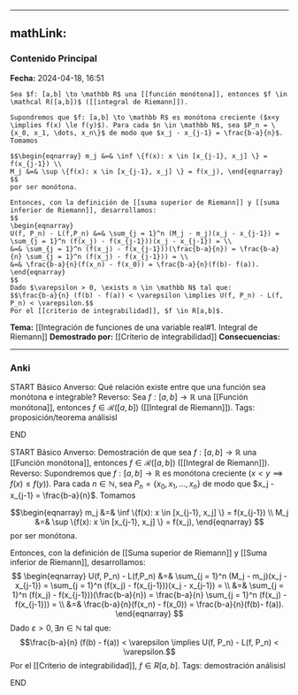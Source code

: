 
---
mathLink:
---
### Contenido Principal

**Fecha:** 2024-04-18, 16:51

```ad-theorem
Sea $f: [a,b] \to \mathbb R$ una [[función monótona]], entonces $f \in \mathcal R([a,b])$ ([[integral de Riemann]]).
```


```ad-proof
Supondremos que $f: [a,b] \to \mathbb R$ es monótona creciente ($x<y \implies f(x) \le f(y)$). Para cada $n \in \mathbb N$, sea $P_n = \{x_0, x_1, \dots, x_n\}$ de modo que $x_j - x_{j-1} = \frac{b-a}{n}$. Tomamos

$$\begin{eqnarray} m_j &=& \inf \{f(x): x \in [x_{j-1}, x_j] \} = f(x_{j-1}) \\
M_j &=& \sup \{f(x): x \in [x_{j-1}, x_j] \} = f(x_j), \end{eqnarray} $$
por ser monótona.

Entonces, con la definición de [[suma superior de Riemann]] y [[suma inferior de Riemann]], desarrollamos:
$$
\begin{eqnarray} 
U(f, P_n) - L(f,P_n) &=& \sum_{j = 1}^n (M_j - m_j)(x_j - x_{j-1}) = \sum_{j = 1}^n (f(x_j) - f(x_{j-1}))(x_j - x_{j-1}) = \\
&=& \sum_{j = 1}^n (f(x_j) - f(x_{j-1}))(\frac{b-a}{n}) = \frac{b-a}{n} \sum_{j = 1}^n (f(x_j) - f(x_{j-1})) = \\
&=& \frac{b-a}{n}(f(x_n) - f(x_0)) = \frac{b-a}{n}(f(b)- f(a)).
\end{eqnarray}
$$
Dado $\varepsilon > 0, \exists n \in \mathbb N$ tal que: 
$$\frac{b-a}{n} (f(b) - f(a)) < \varepsilon \implies U(f, P_n) - L(f, P_n) < \varepsilon.$$
Por el [[criterio de integrabilidad]], $f \in R[a,b]$.
```

**Tema:** [[Integración de funciones de una variable real#1. Integral de Riemann]]
**Demostrado por:** [[Criterio de integrabilidad]]
**Consecuencias:**

---
### Anki

START
Básico
Anverso: Qué relación existe entre que una función sea monótona e integrable?
Reverso: Sea $f: [a,b] \to \mathbb R$ una [[Función monótona]], entonces $f \in \mathcal R([a,b])$ ([[Integral de Riemann]]).
Tags: proposición/teorema análisisI
<!--ID: 1714669443678-->
END

START
Básico
Anverso: Demostración de que sea $f: [a,b] \to \mathbb R$ una [[Función monótona]], entonces $f \in \mathcal R([a,b])$ ([[Integral de Riemann]]).
Reverso: Supondremos que $f: [a,b] \to \mathbb R$ es monótona creciente ($x<y \implies f(x) \le f(y)$). Para cada $n \in \mathbb N$, sea $P_n = \{x_0, x_1, \dots, x_n\}$ de modo que $x_j - x_{j-1} = \frac{b-a}{n}$. Tomamos

$$\begin{eqnarray} m_j &=& \inf \{f(x): x \in [x_{j-1}, x_j] \} = f(x_{j-1}) \\
M_j &=& \sup \{f(x): x \in [x_{j-1}, x_j] \} = f(x_j), \end{eqnarray} $$
por ser monótona.

Entonces, con la definición de [[Suma superior de Riemann]] y [[Suma inferior de Riemann]], desarrollamos:
$$
\begin{eqnarray} 
U(f, P_n) - L(f,P_n) &=& \sum_{j = 1}^n (M_j - m_j)(x_j - x_{j-1}) = \sum_{j = 1}^n (f(x_j) - f(x_{j-1}))(x_j - x_{j-1}) = \\
&=& \sum_{j = 1}^n (f(x_j) - f(x_{j-1}))(\frac{b-a}{n}) = \frac{b-a}{n} \sum_{j = 1}^n (f(x_j) - f(x_{j-1})) = \\
&=& \frac{b-a}{n}(f(x_n) - f(x_0)) = \frac{b-a}{n}(f(b)- f(a)).
\end{eqnarray}
$$
Dado $\varepsilon > 0, \exists n \in \mathbb N$ tal que: 
$$\frac{b-a}{n} (f(b) - f(a)) < \varepsilon \implies U(f, P_n) - L(f, P_n) < \varepsilon.$$
Por el [[Criterio de integrabilidad]], $f \in R[a,b]$.
Tags: demostración análisisI
<!--ID: 1716709994502-->
END


